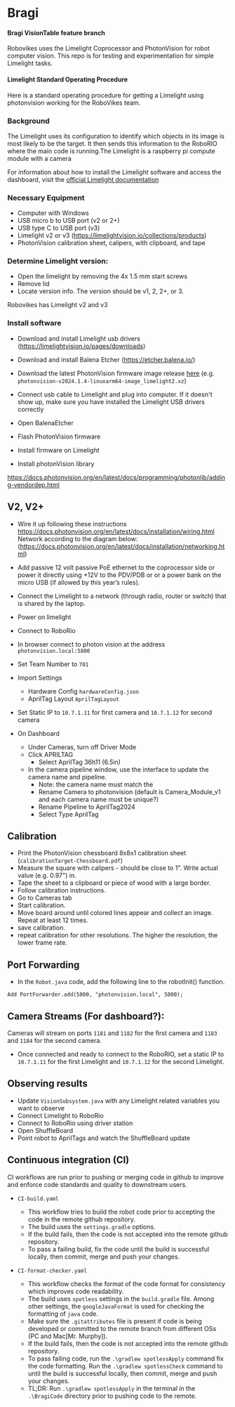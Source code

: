 # Bragi

####  Bragi VisionTable feature branch
Robovikes uses the Limelight Coprocessor and PhotonVision for robot computer vision. This repo is for testing and experimentation for simple Limelight tasks.

#### Limelight Standard Operating Procedure

Here is a standard operating procedure for getting a Limelight using photonvision working for the RoboVikes team.

### Background

The Limelight uses its configuration to identify which objects in its image is most likely to be the target. It then sends this information to the RoboRIO where the main code is running.The Limelight is a raspberry pi compute module with a camera

For information about how to install the Limelight software and access the dashboard, visit the [official Limelight documentation](https://docs.Limelightvision.io/en/latest/)


### Necessary Equipment

- Computer with Windows
- USB micro b  to USB port (v2 or 2+)
- USB type C to USB port (v3)
- Limelight v2 or v3 (https://limelightvision.io/collections/products)
- PhotonVision calibration sheet, calipers, with clipboard, and tape

### Determine Limelight version:

- Open the limelight by removing the 4x 1.5 mm start screws
- Remove lid
- Locate version info. The version should be v1, 2, 2+, or 3.

Robovikes has Limelight v2 and v3

### Install software

- Download and install Limelight usb drivers (https://limelightvision.io/pages/downloads)
- Download and install Balena Etcher (https://etcher.balena.io/)
- Download the latest PhotonVision firmware image release [here](https://github.com/PhotonVision/photonvision/releases) (e.g. `photonvision-v2024.1.4-linuxarm64-image_limelight2.xz`)
- Connect usb cable to Limelight and plug into computer. If it doesn't show up, make sure you have installed the Limelight USB drivers correctly
- Open BalenaEtcher
- Flash PhotonVision firmware
- Install firmware on Limelight 

- Install photonVision library

https://docs.photonvision.org/en/latest/docs/programming/photonlib/adding-vendordep.html

## V2, V2+

- Wire it up following these instructions https://docs.photonvision.org/en/latest/docs/installation/wiring.html
Network according to the diagram below: (https://docs.photonvision.org/en/latest/docs/installation/networking.html)
- Add passive 12 volt passive PoE ethernet to the coprocessor side or power it directly using +12V to the PDV/PDB or or a power bank on the micro USB (if allowed by this year’s rules).
- Connect the Limelight to a network (through radio, router or switch) that is shared by the laptop.
- Power on limelight
- Connect to RoboRio
- In browser connect to photon vision at the address `photonvision.local:5800`

- Set Team Number to `701`
- Import Settings
    - Hardware Config `hardwareConfig.json`
    - AprilTag Layout `AprilTagLayout`
- Set Static IP to `10.7.1.11` for first camera and `10.7.1.12` for second camera
- On Dashboard
    - Under Cameras, turn off Driver Mode
    - Click APRILTAG
        - Select AprilTag 36h11 (6.5in)
    - In the camera pipeline window, use the interface to update the camera name and pipeline.
        - Note: the camera name must match the
        - Rename Camera to photonvision (default is Camera_Module_v1 and each camera name must be unique?)
        - Rename Pipeline to AprilTag2024
        - Select Type AprilTag

 

## Calibration

- Print the PhotonVision chessboard 8x8x1 calibration sheet (`calibrationTarget-Chessboard.pdf`)
- Measure the square with calipers - should be close to 1". Write actual value (e.g. 0.97") in.
- Tape the sheet to a clipboard or piece of wood with a large border.
- Follow calibration instructions.
- Go to Cameras tab
- Start calibration.                              
- Move board around until colored lines appear and collect an image. Repeat at least 12 times.
- save calibration.
- repeat calibration for other resolutions. The higher the resolution, the lower frame rate.

## Port Forwarding

- In the `Robot.java` code, add the following line to the robotInit() function.

`Add PortForwarder.add(5800, "photonvision.local", 5800);`

## Camera Streams (For dashboard?):
Cameras will stream on ports `1181` and `1182` for the first camera and `1183` and `1184` for the second camera.

- Once connected and ready to connect to the RoboRIO, set a static IP to `10.7.1.11` for the first Limelight and `10.7.1.12` for the second Limelight.

## Observing results
- Update `VisionSubsystem.java` with any Limelight related variables you want to observe
- Connect Limelight to RoboRio
- Connect to RoboRio using driver station
- Open ShuffleBoard
- Point robot to AprilTags and watch the ShuffleBoard update 


## Continuous integration (CI)

CI workflows are run prior to pushing or merging code in github to improve and enforce code standards and quality to downstream users.

- `CI-build.yaml`
    - This workflow tries to build the robot code prior to accepting the code in the remote github repository.
    - The build uses the `settings.gradle` options.
    - If the build fails, then the code is not accepted into the remote github repository.
    - To pass a failing build, fix the code until the build is successful locally, then commit, merge and push your changes.

- `CI-format-checker.yaml`
    - This workflow checks the format of the code format for consistency which improves code readability.
    - The build uses `spotless` settings in the `build.gradle` file. Among other settings, the `googleJavaFormat` is used for checking the formatting of `java` code. 
    - Make sure the `.gitattributes` file is present if code is being developed or committed to the remote branch from different OSs (PC and Mac[Mr. Murphy]).
    - If the build fails, then the code is not accepted into the remote github repository.
    - To pass failing code, run the `.\gradlew spotlessApply` command fix the code formatting. Run the `.\gradlew spotlessCheck` command to until the build is successful locally, then commit, merge and push your changes.
    - TL;DR: Run `.\gradlew spotlessApply` in the terminal in the `.\BragiCode` directory prior to pushing code to the remote.
